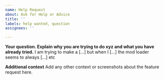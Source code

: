 ```yaml
---
name: Help Request
about: Ask for Help or Advice
title: ''
labels: help wanted, question
assignees: ''

---
```


**Your question. Explain why you are trying to do xyz and what you have already tried.**
 I am trying to make a [...] but when I [...] the mod loader seems to always [...] etc

**Additional context**
Add any other context or screenshots about the feature request here.
